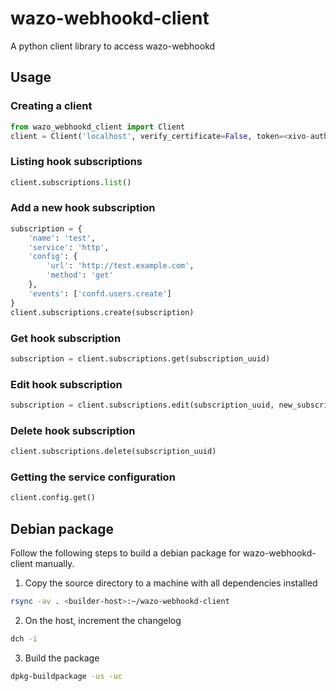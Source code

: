 # wazo-webhookd-client

A python client library to access wazo-webhookd

## Usage

### Creating a client

```python
from wazo_webhookd_client import Client
client = Client('localhost', verify_certificate=False, token=<xivo-auth-token>)
```

### Listing hook subscriptions

```python
client.subscriptions.list()
```

### Add a new hook subscription

```python
subscription = {
    'name': 'test',
    'service': 'http',
    'config': {
        'url': 'http://test.example.com',
        'method': 'get'
    },
    'events': ['confd.users.create']
}
client.subscriptions.create(subscription)
```

### Get hook subscription

```python
subscription = client.subscriptions.get(subscription_uuid)
```

### Edit hook subscription

```python
subscription = client.subscriptions.edit(subscription_uuid, new_subscription)
```

### Delete hook subscription

```python
client.subscriptions.delete(subscription_uuid)
```

### Getting the service configuration

```python
client.config.get()
```

## Debian package

Follow the following steps to build a debian package for wazo-webhookd-client manually.

1. Copy the source directory to a machine with all dependencies installed

```sh
rsync -av . <builder-host>:~/wazo-webhookd-client
```

2. On the host, increment the changelog

```sh
dch -i
```

3. Build the package

```sh
dpkg-buildpackage -us -uc
```
